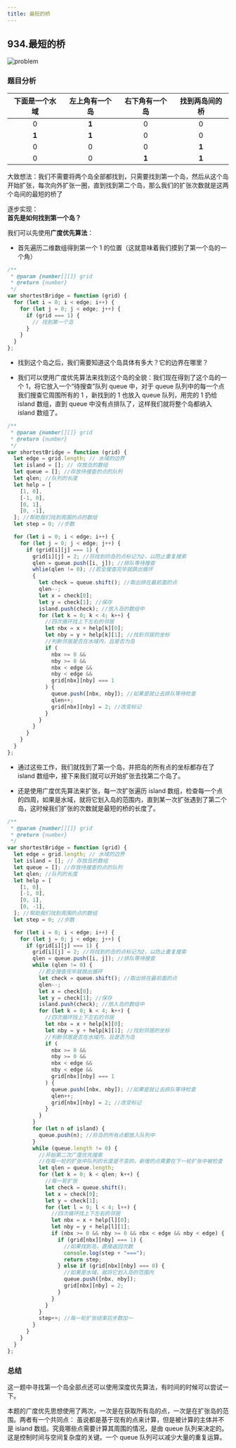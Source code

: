 ```yaml
---
title: 最短的桥
---
```


## 934.最短的桥

![problem](https://swfoodt-blog.oss-cn-beijing.aliyuncs.com/img/wx-develop/20221025155807.png)

### 题目分析

| 下面是一个水域 | 左上角有一个岛 | 右下角有一个岛 | 找到两岛间的桥 |
| :------------: | :------------: | :------------: | :------------: |
|       0        |     **1**      |       0        |       0        |
|     **1**      |     **1**      |       0        |       0        |
|       0        |       0        |       0        |     **1**      |
|       0        |       0        |     **1**      |     **1**      |

大致想法：我们不需要将两个岛全部都找到，只需要找到第一个岛，然后从这个岛开始扩张，每次向外扩张一圈，直到找到第二个岛，那么我们的扩张次数就是这两个岛间的最短的桥了

逐步实现：  
**首先是如何找到第一个岛？**

我们可以先使用**广度优先算法**：

- 首先遍历二维数组得到第一个 1 的位置（这就意味着我们摸到了第一个岛的一个角）

```js
/**
 * @param {number[][]} grid
 * @return {number}
 */
var shortestBridge = function (grid) {
  for (let i = 0; i < edge; i++) {
    for (let j = 0; j < edge; j++) {
      if (grid === 1) {
        // 找到第一个岛
      }
    }
  }
};
```

- 找到这个岛之后，我们需要知道这个岛具体有多大？它的边界在哪里？

- 我们可以使用广度优先算法来找到这个岛的全貌：我们现在得到了这个岛的一个 1，将它放入一个“待搜查”队列 queue 中，对于 queue 队列中的每一个点我们搜查它周围所有的 1 ，新找到的 1 也放入 queue 队列，用完的 1 扔给 island 数组，直到 queue 中没有点排队了，这样我们就将整个岛都纳入 island 数组了。

```js
/**
 * @param {number[][]} grid
 * @return {number}
 */
var shortestBridge = function (grid) {
  let edge = grid.length; // 水域的边界
  let island = []; // 存放岛的数组
  let queue = []; //存放待搜查的点的队列
  let qlen; //队列的长度
  let help = [
    [1, 0],
    [-1, 0],
    [0, 1],
    [0, -1],
  ]; //帮助我们找到周围的点的数组
  let step = 0; //步数

  for (let i = 0; i < edge; i++) {
    for (let j = 0; j < edge; j++) {
      if (grid[i][j] === 1) {
        grid[i][j] = 2; //将找到的岛的点标记为2，以防止重复搜索
        qlen = queue.push([i, j]); //排队等待搜查
        whlie(qlen != 0); //若全搜查完毕就跳出循环
        {
          let check = queue.shift(); //取出排在最前面的点
          qlen--;
          let x = check[0];
          let y = check[1]; //保存
          island.push(check); //放入岛的数组中
          for (let k = 0; k < 4; k++) {
            //四次循环找上下左右的邻居
            let nbx = x + help[k][0];
            let nby = y + help[k][1]; //找到邻居的坐标
            //判断邻居是否在水域内，且是否为岛
            if (
              nbx >= 0 &&
              nby >= 0 &&
              nbx < edge &&
              nby < edge &&
              grid[nbx][nby] === 1
            ) {
              queue.push([nbx, nby]); //如果是就让去排队等待检查
              qlen++;
              grid[nbx][nby] = 2; //改变标记
            }
          }
        }
      }
    }
  }
};
```

- 通过这些工作，我们就找到了第一个岛，并把岛的所有点的坐标都存在了 island 数组中，接下来我们就可以开始扩张去找第二个岛了。

- 还是使用广度优先算法来扩张，每一次扩张遍历 island 数组，检查每一个点的四周，如果是水域，就将它划入岛的范围内，直到某一次扩张遇到了第二个岛，这时候我们扩张的次数就是最短的桥的长度了。

```js
/**
 * @param {number[][]} grid
 * @return {number}
 */
var shortestBridge = function (grid) {
  let edge = grid.length; // 水域的边界
  let island = []; // 存放岛的数组
  let queue = []; //存放待搜查的点的队列
  let qlen; //队列的长度
  let help = [
    [1, 0],
    [-1, 0],
    [0, 1],
    [0, -1],
  ]; //帮助我们找到周围的点的数组
  let step = 0; //步数

  for (let i = 0; i < edge; i++) {
    for (let j = 0; j < edge; j++) {
      if (grid[i][j] === 1) {
        grid[i][j] = 2; //将找到的岛的点标记为2，以防止重复搜索
        qlen = queue.push([i, j]); //排队等待搜查
        while (qlen != 0) {
          //若全搜查完毕就跳出循环
          let check = queue.shift(); //取出排在最前面的点
          qlen--;
          let x = check[0];
          let y = check[1]; //保存
          island.push(check); //放入岛的数组中
          for (let k = 0; k < 4; k++) {
            //四次循环找上下左右的邻居
            let nbx = x + help[k][0];
            let nby = y + help[k][1]; //找到邻居的坐标
            //判断邻居是否在水域内，且是否为岛
            if (
              nbx >= 0 &&
              nby >= 0 &&
              nbx < edge &&
              nby < edge &&
              grid[nbx][nby] === 1
            ) {
              queue.push([nbx, nby]); //如果是就让去排队等待检查
              qlen++;
              grid[nbx][nby] = 2; //改变标记
            }
          }
        }
        for (let n of island) {
          queue.push(n); //将岛的所有点都放入队列中
        }
        while (queue.length != 0) {
          //开始第二次广度优先搜索
          //在每一轮的扩张中队列的长度是不变的，新增的点需要在下一轮扩张中被检查
          let qlen = queue.length;
          for (let k = 0; k < qlen; k++) {
            //每一轮扩张
            let check = queue.shift();
            let x = check[0];
            let y = check[1];
            for (let l = 0; l < 4; l++) {
              //四次循环找上下左右的邻居
              let nbx = x + help[l][0];
              let nby = y + help[l][1];
              if (nbx >= 0 && nby >= 0 && nbx < edge && nby < edge) {
                if (grid[nbx][nby] === 1) {
                  //如果找到岛，直接返回次数
                  console.log(step + "===");
                  return step;
                } else if (grid[nbx][nby] === 0) {
                  //如果是水域，就将它划入岛的范围内
                  queue.push([nbx, nby]);
                  grid[nbx][nby] = 2;
                }
              }
            }
          }
          step++; //每一轮扩张结束后步数加一
        }
      }
    }
  }
};
```

### 总结

这一题中寻找第一个岛全部点还可以使用深度优先算法，有时间的时候可以尝试一下。

本题的广度优先思想使用了两次，一次是在获取所有岛的点，一次是在扩张岛的范围。两者有一个共同点：
虽说都是基于现有的点来计算，但是被计算的主体并不是 island 数组。究竟哪些点需要计算其周围的情况，是由 queue 队列来决定的。
这是控制时间与空间复杂度的关键。一个 queue 队列可以减少大量的重复运算。

